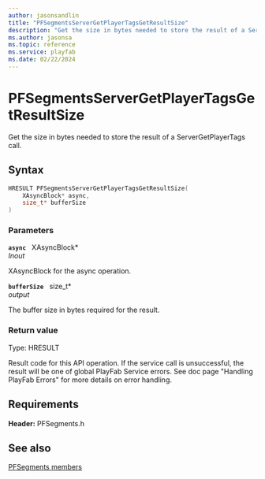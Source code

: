 ```yaml
---
author: jasonsandlin
title: "PFSegmentsServerGetPlayerTagsGetResultSize"
description: "Get the size in bytes needed to store the result of a ServerGetPlayerTags call."
ms.author: jasonsa
ms.topic: reference
ms.service: playfab
ms.date: 02/22/2024
---
```


# PFSegmentsServerGetPlayerTagsGetResultSize  

Get the size in bytes needed to store the result of a ServerGetPlayerTags call.  

## Syntax  
  
```cpp
HRESULT PFSegmentsServerGetPlayerTagsGetResultSize(  
    XAsyncBlock* async,  
    size_t* bufferSize  
)  
```  
  
### Parameters  
  
**`async`** &nbsp; XAsyncBlock*  
*_Inout_*  
  
XAsyncBlock for the async operation.  
  
**`bufferSize`** &nbsp; size_t*  
*output*  
  
The buffer size in bytes required for the result.  
  
  
### Return value
Type: HRESULT
  
Result code for this API operation. If the service call is unsuccessful, the result will be one of global PlayFab Service errors. See doc page "Handling PlayFab Errors" for more details on error handling.
  
  
## Requirements  
  
**Header:** PFSegments.h
  
## See also  
[PFSegments members](../pfsegments_members.md)  

  
  
